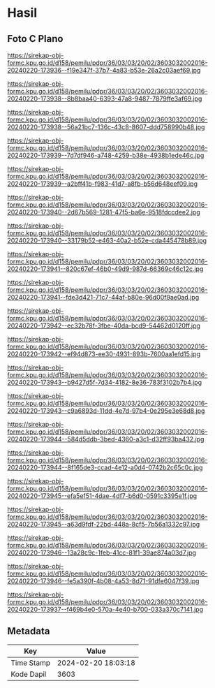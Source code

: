 # Hasil

## Foto C Plano

https://sirekap-obj-formc.kpu.go.id/d158/pemilu/pdpr/36/03/03/20/02/3603032002016-20240220-173936--f19e347f-37b7-4a83-b53e-26a2c03aef69.jpg

https://sirekap-obj-formc.kpu.go.id/d158/pemilu/pdpr/36/03/03/20/02/3603032002016-20240220-173938--8b8baa40-6393-47a8-9487-7879ffe3af69.jpg

https://sirekap-obj-formc.kpu.go.id/d158/pemilu/pdpr/36/03/03/20/02/3603032002016-20240220-173938--56a21bc7-136c-43c8-8607-ddd758990b48.jpg

https://sirekap-obj-formc.kpu.go.id/d158/pemilu/pdpr/36/03/03/20/02/3603032002016-20240220-173939--7d7df946-a748-4259-b38e-4938b1ede46c.jpg

https://sirekap-obj-formc.kpu.go.id/d158/pemilu/pdpr/36/03/03/20/02/3603032002016-20240220-173939--a2bff41b-f983-41d7-a8fb-b56d648eef09.jpg

https://sirekap-obj-formc.kpu.go.id/d158/pemilu/pdpr/36/03/03/20/02/3603032002016-20240220-173940--2d67b569-1281-47f5-ba6e-9518fdccdee2.jpg

https://sirekap-obj-formc.kpu.go.id/d158/pemilu/pdpr/36/03/03/20/02/3603032002016-20240220-173940--33179b52-e463-40a2-b52e-cda445478b89.jpg

https://sirekap-obj-formc.kpu.go.id/d158/pemilu/pdpr/36/03/03/20/02/3603032002016-20240220-173941--820c67ef-46b0-49d9-987d-66369c46c12c.jpg

https://sirekap-obj-formc.kpu.go.id/d158/pemilu/pdpr/36/03/03/20/02/3603032002016-20240220-173941--fde3d421-71c7-44af-b80e-96d00f9ae0ad.jpg

https://sirekap-obj-formc.kpu.go.id/d158/pemilu/pdpr/36/03/03/20/02/3603032002016-20240220-173942--ec32b78f-3fbe-40da-bcd9-54462d0120ff.jpg

https://sirekap-obj-formc.kpu.go.id/d158/pemilu/pdpr/36/03/03/20/02/3603032002016-20240220-173942--ef94d873-ee30-4931-893b-7600aa1efd15.jpg

https://sirekap-obj-formc.kpu.go.id/d158/pemilu/pdpr/36/03/03/20/02/3603032002016-20240220-173943--b9427d5f-7d34-4182-8e36-783f3102b7b4.jpg

https://sirekap-obj-formc.kpu.go.id/d158/pemilu/pdpr/36/03/03/20/02/3603032002016-20240220-173943--c9a6893d-11dd-4e7d-97b4-0e295e3e68d8.jpg

https://sirekap-obj-formc.kpu.go.id/d158/pemilu/pdpr/36/03/03/20/02/3603032002016-20240220-173944--584d5ddb-3bed-4360-a3c1-d32ff93ba432.jpg

https://sirekap-obj-formc.kpu.go.id/d158/pemilu/pdpr/36/03/03/20/02/3603032002016-20240220-173944--8f165de3-ccad-4e12-a0d4-0742b2c65c0c.jpg

https://sirekap-obj-formc.kpu.go.id/d158/pemilu/pdpr/36/03/03/20/02/3603032002016-20240220-173945--efa5ef51-4dae-4df7-b6d0-0591c3395e1f.jpg

https://sirekap-obj-formc.kpu.go.id/d158/pemilu/pdpr/36/03/03/20/02/3603032002016-20240220-173945--a63d9fdf-22bd-448a-8cf5-7b56a1332c97.jpg

https://sirekap-obj-formc.kpu.go.id/d158/pemilu/pdpr/36/03/03/20/02/3603032002016-20240220-173946--13a28c9c-1feb-41cc-81f1-39ae874a03d7.jpg

https://sirekap-obj-formc.kpu.go.id/d158/pemilu/pdpr/36/03/03/20/02/3603032002016-20240220-173946--fe5a390f-4b08-4a53-8d71-91dfe6047f39.jpg

https://sirekap-obj-formc.kpu.go.id/d158/pemilu/pdpr/36/03/03/20/02/3603032002016-20240220-173937--f469b4e0-570a-4e40-b700-033a370c7141.jpg


## Metadata

| Key        | Value               |
| ---------- | ------------------- |
| Time Stamp | 2024-02-20 18:03:18 |
| Kode Dapil | 3603                |



